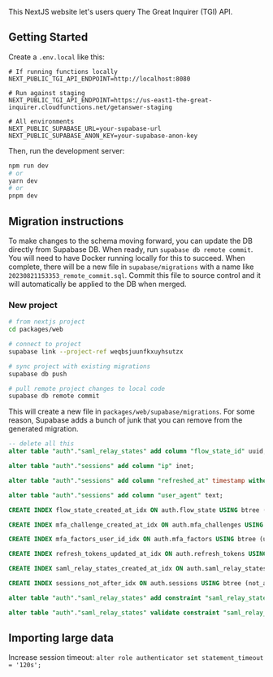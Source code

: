 This NextJS website let's users query The Great Inquirer (TGI) API.

## Getting Started

Create a `.env.local` like this:

```
# If running functions locally
NEXT_PUBLIC_TGI_API_ENDPOINT=http://localhost:8080

# Run against staging
NEXT_PUBLIC_TGI_API_ENDPOINT=https://us-east1-the-great-inquirer.cloudfunctions.net/getanswer-staging

# All environments
NEXT_PUBLIC_SUPABASE_URL=your-supabase-url
NEXT_PUBLIC_SUPABASE_ANON_KEY=your-supabase-anon-key
```

Then, run the development server:

```bash
npm run dev
# or
yarn dev
# or
pnpm dev
```

## Migration instructions

To make changes to the schema moving forward, you can update the DB directly from Supabase DB. When ready, run `supabase db remote commit`. You will need to have Docker running locally for this to succeed. When complete, there will be a new file in `supabase/migrations` with a name like `20230821153353_remote_commit.sql`. Commit this file to source control and it will automatically be applied to the DB when merged.

### New project

```bash
# from nextjs project
cd packages/web

# connect to project
supabase link --project-ref weqbsjuunfkxuyhsutzx

# sync project with existing migrations
supabase db push

# pull remote project changes to local code
supabase db remote commit
```

This will create a new file in `packages/web/supabase/migrations`. For some reason, Supabase adds a bunch of junk that you can remove from the generated migration.

```sql
-- delete all this
alter table "auth"."saml_relay_states" add column "flow_state_id" uuid;

alter table "auth"."sessions" add column "ip" inet;

alter table "auth"."sessions" add column "refreshed_at" timestamp without time zone;

alter table "auth"."sessions" add column "user_agent" text;

CREATE INDEX flow_state_created_at_idx ON auth.flow_state USING btree (created_at DESC);

CREATE INDEX mfa_challenge_created_at_idx ON auth.mfa_challenges USING btree (created_at DESC);

CREATE INDEX mfa_factors_user_id_idx ON auth.mfa_factors USING btree (user_id);

CREATE INDEX refresh_tokens_updated_at_idx ON auth.refresh_tokens USING btree (updated_at DESC);

CREATE INDEX saml_relay_states_created_at_idx ON auth.saml_relay_states USING btree (created_at DESC);

CREATE INDEX sessions_not_after_idx ON auth.sessions USING btree (not_after DESC);

alter table "auth"."saml_relay_states" add constraint "saml_relay_states_flow_state_id_fkey" FOREIGN KEY (flow_state_id) REFERENCES auth.flow_state(id) ON DELETE CASCADE not valid;

alter table "auth"."saml_relay_states" validate constraint "saml_relay_states_flow_state_id_fkey";
```

## Importing large data

Increase session timeout: `alter role authenticator set statement_timeout = '120s';`
